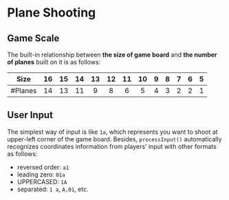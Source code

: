 # Plane Shooting
## Game Scale
The built-in relationship between **the size of game board** and **the number of planes** built on it is as follows:

| Size | 16 | 15 | 14 | 13 | 12 | 11 | 10 | 9 | 8 | 7 | 6 | 5 |
|:---:|:---:|:---:|:---:|:---:|:---:|:---:|:---:|:---:|:---:|:---:|:---:|:---:|
| #Planes | 14 | 13 | 11 | 9 | 8 | 6 | 5 | 4 | 3 | 2 | 2 | 1 |

## User Input 
The simplest way of input is like `1a`, which represents you want to shoot at upper-left corner of the game board. Besides, `processInput()` automatically recognizes coordinates information from players' input with other formats as follows:

- reversed order: `a1`
- leading zero: `01a`
- UPPERCASED: `1A`
- separated: `1 a`, `A,01`, etc.
